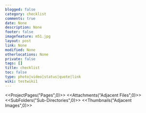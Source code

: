 ```yaml
---
blogged: false
category: checklist
comments: true
date: None
description: None
footer: false
imagefeature: m51.jpg
layout: post
link: None
modified: None
otherlocations: None
private: false
tags: []
title: checklist
toc: false
type: photo|video|status|quote|link
wiki: testwiki1
---
```

<!--summary-->



<<ProjectPages("Pages",0)>>
<<Attachments("Adjacent Files",0)>>
<<SubFolders("Sub-Directories",0)>>
<<Thumbnails("Adjacent Images",0)>>